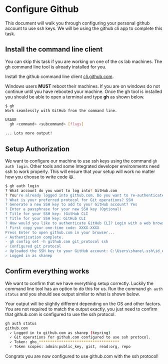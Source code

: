 # Configure Github

This document will walk you through configuring your personal github
account to use ssh keys. We will be using the github cli app to complete
this task.

## Install the command line client

You can skip this task if you are working on one of the cs lab machines.
The gh command line tool is already installed for you.

Install the github command line client [cli.github.com](https://cli.github.com/).

Windows users **MUST** reboot their machines. If you are on windows do not
continue until you have rebooted your machine. Once the gh tool is installed you
should be able to open a terminal and type **gh** as shown below.

```bash
$ gh
Work seamlessly with GitHub from the command line.

USAGE
  gh <command> <subcommand> [flags]

... Lots more output!
```

## Setup Authorization

We want to configure our machine to use ssh keys using the command
`gh auth login`. Other tools and some Integrated developer environments
need ssh to work properly. This will ensure that your setup will work no
matter how you choose to write code 😃.

```bash
$ gh auth login
? What account do you want to log into? GitHub.com
? You're already logged into github.com. Do you want to re-authenticate? Yes
? What is your preferred protocol for Git operations? SSH
? Generate a new SSH key to add to your GitHub account? Yes
? Enter a passphrase for your new SSH key (Optional)
? Title for your SSH key: (GitHub CLI
? Title for your SSH key: GitHub CLI
? How would you like to authenticate GitHub CLI? Login with a web browse
! First copy your one-time code: XXXX-XXXX
Press Enter to open github.com in your browser...
✓ Authentication complete.
- gh config set -h github.com git_protocol ssh
✓ Configured git protocol
✓ Uploaded the SSH key to your GitHub account: C:\Users\shane\.ssh\id_ed25519.pub
✓ Logged in as shanep
```

## Confirm everything works

We want to confirm that we have everything setup correctly. Luckily the
command line tool has an option to do this for us. Run the command
`gh auth status` and you should see output similar to what is shown
below.

Your output will be slightly different depending on the OS and other
factors. You are not required to match the output exactly, you just need
to confirm that github.com is configured to use the ssh protocol.

```bash
gh auth status
github.com
  ✓ Logged in to github.com as shanep (keyring)
  ✓ Git operations for github.com configured to use ssh protocol.
  ✓ Token: gho_************************************
  ✓ Token scopes: admin:public_key, gist, read:org, repo
```

Congrats you are now configured to use github.com with the ssh protocol!
